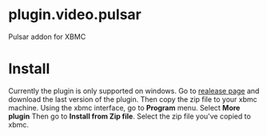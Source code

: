 plugin.video.pulsar
===================

Pulsar addon for XBMC

Install
===================
Currently the plugin is only supported on windows.
Go to [realease page](https://github.com/steeve/plugin.video.pulsar/releases) and download the last version of the plugin.
Then copy the zip file to your xbmc machine.
Using the xbmc interface, go to **Program** menu.
Select **More plugin**
Then go to **Install from Zip file**.
Select the zip file you've copied to xbmc.
